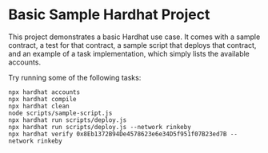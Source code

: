 # Basic Sample Hardhat Project

This project demonstrates a basic Hardhat use case. It comes with a sample contract, a test for that contract, a sample script that deploys that contract, and an example of a task implementation, which simply lists the available accounts.

Try running some of the following tasks:

```shell
npx hardhat accounts
npx hardhat compile
npx hardhat clean
node scripts/sample-script.js
npx hardhat run scripts/deploy.js
npx hardhat run scripts/deploy.js --network rinkeby
npx hardhat verify 0x8Eb1372B94De4578623e6e34D5f951f07B23ed7B --network rinkeby
```
